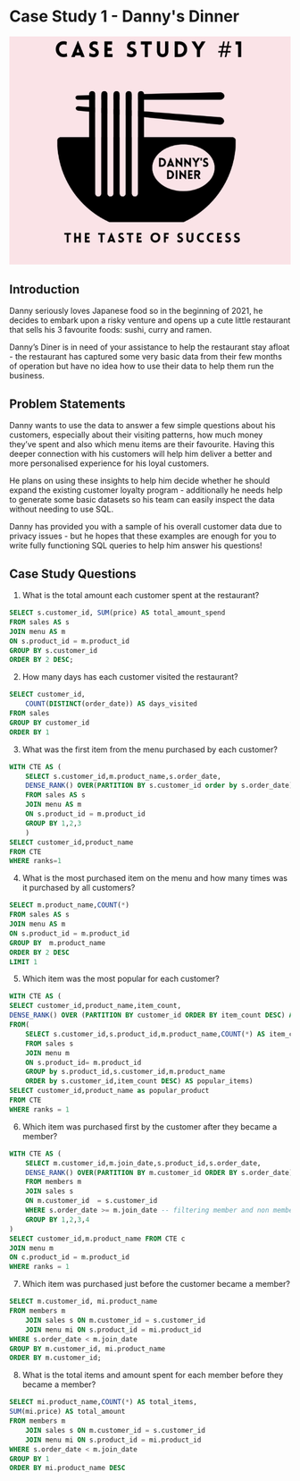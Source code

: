 # Case Study 1 - Danny's Dinner
![Alt text](image.png)
## Introduction
Danny seriously loves Japanese food so in the beginning of 2021, he decides to embark upon a risky venture and opens up a cute little restaurant that sells his 3 favourite foods: sushi, curry and ramen.

Danny’s Diner is in need of your assistance to help the restaurant stay afloat - the restaurant has captured some very basic data from their few months of operation but have no idea how to use their data to help them run the business.

## Problem Statements
Danny wants to use the data to answer a few simple questions about his customers, especially about their visiting patterns, how much money they’ve spent and also which menu items are their favourite. Having this deeper connection with his customers will help him deliver a better and more personalised experience for his loyal customers.

He plans on using these insights to help him decide whether he should expand the existing customer loyalty program - additionally he needs help to generate some basic datasets so his team can easily inspect the data without needing to use SQL.

Danny has provided you with a sample of his overall customer data due to privacy issues - but he hopes that these examples are enough for you to write fully functioning SQL queries to help him answer his questions!

## Case Study Questions

1. What is the total amount each customer spent at the restaurant?
```sql
SELECT s.customer_id, SUM(price) AS total_amount_spend 
FROM sales AS s
JOIN menu AS m
ON s.product_id = m.product_id
GROUP BY s.customer_id
ORDER BY 2 DESC;        
```
2. How many days has each customer visited the restaurant?
```sql
SELECT customer_id, 
    COUNT(DISTINCT(order_date)) AS days_visited 
FROM sales
GROUP BY customer_id
ORDER BY 1
```
3. What was the first item from the menu purchased by each customer?
```sql
WITH CTE AS (
    SELECT s.customer_id,m.product_name,s.order_date,
    DENSE_RANK() OVER(PARTITION BY s.customer_id order by s.order_date) AS ranks
    FROM sales AS s
    JOIN menu AS m
    ON s.product_id = m.product_id
    GROUP BY 1,2,3
    )
SELECT customer_id,product_name
FROM CTE
WHERE ranks=1
```

4. What is the most purchased item on the menu and how many times was it purchased by all customers?
```sql
SELECT m.product_name,COUNT(*)
FROM sales AS s
JOIN menu AS m
ON s.product_id = m.product_id
GROUP BY  m.product_name
ORDER BY 2 DESC
LIMIT 1
```



5. Which item was the most popular for each customer?
```sql
WITH CTE AS (
SELECT customer_id,product_name,item_count,
DENSE_RANK() OVER (PARTITION BY customer_id ORDER BY item_count DESC) AS ranks
FROM(
	SELECT s.customer_id,s.product_id,m.product_name,COUNT(*) AS item_count
	FROM sales s
	JOIN menu m
	ON s.product_id= m.product_id
	GROUP by s.product_id,s.customer_id,m.product_name
	ORDER by s.customer_id,item_count DESC) AS popular_items)
SELECT customer_id,product_name as popular_product
FROM CTE
WHERE ranks = 1
```

6. Which item was purchased first by the customer after they became a member?
```sql
WITH CTE AS (
	SELECT m.customer_id,m.join_date,s.product_id,s.order_date,
	DENSE_RANK() OVER(PARTITION BY m.customer_id ORDER BY s.order_date) as ranks
	FROM members m
	JOIN sales s
	ON m.customer_id  = s.customer_id 
	WHERE s.order_date >= m.join_date -- filtering member and non member customer
	GROUP BY 1,2,3,4
)
SELECT customer_id,m.product_name FROM CTE c
JOIN menu m
ON c.product_id = m.product_id
WHERE ranks = 1
```


7. Which item was purchased just before the customer became a member?
```sql 
SELECT m.customer_id, mi.product_name
FROM members m
	JOIN sales s ON m.customer_id = s.customer_id
	JOIN menu mi ON s.product_id = mi.product_id
WHERE s.order_date < m.join_date
GROUP BY m.customer_id, mi.product_name
ORDER BY m.customer_id;
```
8. What is the total items and amount spent for each member before they became a member?
```sql
SELECT mi.product_name,COUNT(*) AS total_items,
SUM(mi.price) AS total_amount
FROM members m
	JOIN sales s ON m.customer_id = s.customer_id
	JOIN menu mi ON s.product_id = mi.product_id
WHERE s.order_date < m.join_date
GROUP BY 1
ORDER BY mi.product_name DESC
```